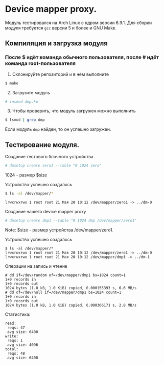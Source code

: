 # Device mapper proxy.

Модуль тестировался на Arch Linux с ядром версии 6.9.1. Для сборки модуля требуется `gcc` версии 5 и более и GNU Make.

## Компиляция и загрузка модуля
### После $ идёт команда обычного пользователя, после # идёт команда root-пользователя
1. Склонируйте репозиторий и в нём выполните
```bash
$ make
```
2. Загрузите модуль
```bash
# insmod dmp.ko
```
3. Чтобы проверить, что модуль загружен можно выполнить
```bash
$ lsmod | grep dmp
```
Если модуль `dmp` найден, то он успешно загружен.

## Тестирование модуля.

Создание тестового блочного устройства

```bash
# dmsetup create zero1 --table "0 1024 zero"
```
1024 - размер $size

Устройство успешно создалось
```bash
$ ls -al /dev/mapper/*
```
`lrwxrwxrwx 1 root root 21 Мая 20 10:12 /dev/mapper/zero1 -> ../dm-0`

Создание нашего device mapper proxy
```bash
# dmsetup create dmp1 --table "0 1024 dmp /dev/mapper/zero1"
```
Note: $size - размер устройства /dev/mapper/zero1.

Устройство успешно создалось
```
$ ls -al /dev/mapper/*
lrwxrwxrwx 1 root root 21 Мая 20 10:12 /dev/mapper/zero1 -> ../dm-0
lrwxrwxrwx 1 root root 21 Мая 20 10:12 /dev/mapper/dmp1 -> ../dm-1
```

Операции на запись и чтение
```
# dd if=/dev/random of=/dev/mapper/dmp1 bs=1024 count=1
1+0 records in
1+0 records out
1024 bytes (1.0 kB, 1.0 KiB) copied, 0.000155393 s, 6.6 MB/s
# dd of=/dev/null if=/dev/mapper/dmp1 bs=1024 count=1
1+0 records in
1+0 records out
1024 bytes (1.0 kB, 1.0 KiB) copied, 0.000366171 s, 2.8 MB/s
```

Статистика:

```cat /sys/module/dmp/stat/volumes
read:
 reqs: 47
 avg size: 6400
write:
 reqs: 1
 avg size: 4096
total:
 reqs: 48
 avg size: 6400
```
